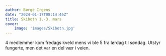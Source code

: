 ```yaml
---
author: Børge Irgens
date: "2024-01-17T08:14:46Z"
title: Skibotn 1.-3. mars
cover:
    image: 'images/Skibotn.jpg'
---
```


4 medlemmer kom fredags kveld mens vi ble 5 fra lørdag til søndag. Utstyr fungerte, men det var en del vær i veien.
